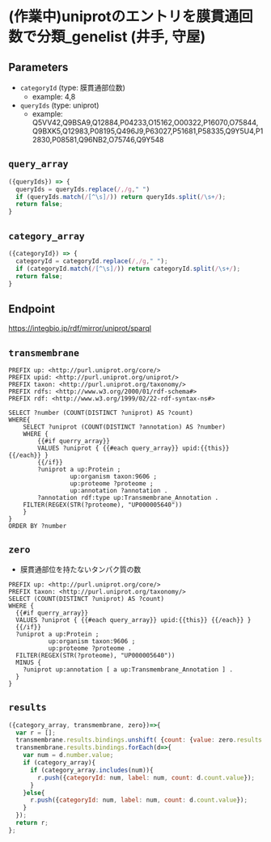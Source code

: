 # (作業中)uniprotのエントリを膜貫通回数で分類_genelist (井手, 守屋)

## Parameters
* `categoryId` (type: 膜貫通部位数)
  * example: 4,8
* `queryIds` (type: uniprot)
  * example: Q5VV42,Q9BSA9,Q12884,P04233,O15162,O00322,P16070,O75844,Q9BXK5,Q12983,P08195,Q496J9,P63027,P51681,P58335,Q9Y5U4,P12830,P08581,Q96NB2,O75746,Q9Y548

## `query_array`

```javascript
({queryIds}) => {
  queryIds = queryIds.replace(/,/g," ")
  if (queryIds.match(/[^\s]/)) return queryIds.split(/\s+/);
  return false;
}
```

## `category_array`

```javascript
({categoryId}) => {
  categoryId = categoryId.replace(/,/g," ");
  if (categoryId.match(/[^\s]/)) return categoryId.split(/\s+/);
  return false;
}
```

## Endpoint

https://integbio.jp/rdf/mirror/uniprot/sparql

## `transmembrane`

```sparql
PREFIX up: <http://purl.uniprot.org/core/>
PREFIX upid: <http://purl.uniprot.org/uniprot/>
PREFIX taxon: <http://purl.uniprot.org/taxonomy/>
PREFIX rdfs: <http://www.w3.org/2000/01/rdf-schema#>
PREFIX rdf: <http://www.w3.org/1999/02/22-rdf-syntax-ns#>

SELECT ?number (COUNT(DISTINCT ?uniprot) AS ?count)
WHERE{
	SELECT ?uniprot (COUNT(DISTINCT ?annotation) AS ?number)
	WHERE {
        {{#if querry_array}}
        VALUES ?uniprot { {{#each query_array}} upid:{{this}} {{/each}} }
        {{/if}}        
	  	?uniprot a up:Protein ;
  		         up:organism taxon:9606 ;
  		         up:proteome ?proteome ;
  		         up:annotation ?annotation .       
  		?annotation rdf:type up:Transmembrane_Annotation .
  	FILTER(REGEX(STR(?proteome), "UP000005640"))
    }
}    
ORDER BY ?number
```

## `zero`
- 膜貫通部位を持たないタンパク質の数
```sparql
PREFIX up: <http://purl.uniprot.org/core/>
PREFIX taxon: <http://purl.uniprot.org/taxonomy/>
SELECT (COUNT(DISTINCT ?uniprot) AS ?count)
WHERE {
  {{#if querry_array}}
  VALUES ?uniprot { {{#each query_array}} upid:{{this}} {{/each}} }
  {{/if}}
  ?uniprot a up:Protein ;
           up:organism taxon:9606 ;
           up:proteome ?proteome .
  FILTER(REGEX(STR(?proteome), "UP000005640"))
  MINUS {
    ?uniprot up:annotation [ a up:Transmembrane_Annotation ] .
  }
}
```

## `results`

```javascript
({category_array, transmembrane, zero})=>{ 
  var r = [];
  transmembrane.results.bindings.unshift( {count: {value: zero.results.bindings[0].count.value}, number: {value: 0}}  ); // カウント 0 を追加 
  transmembrane.results.bindings.forEach(d=>{
    var num = d.number.value;
    if (category_array){
      if (category_array.includes(num)){
      	r.push({categoryId: num, label: num, count: d.count.value});
      }
  	}else{
      r.push({categoryId: num, label: num, count: d.count.value});
    }
  });
  return r;
};	
```
